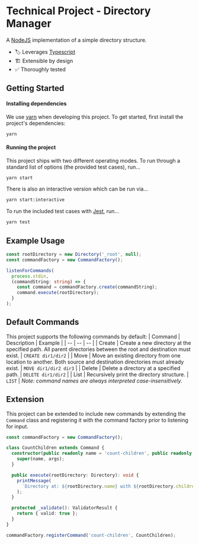 # Technical Project - Directory Manager
A [NodeJS](https://nodejs.org) implementation of a simple directory structure.
- :label: Leverages [Typescript](https://www.typescriptlang.org)
- :building_construction: Extensible by design
- :white_check_mark: Thoroughly tested

## Getting Started
#### Installing dependencies
We use [yarn](https://classic.yarnpkg.com) when developing this project. To get started, first install the project's dependencies:
```bash
yarn
```
#### Running the project
This project ships with two different operating modes. To run through a standard list of options (the provided test cases), run...
```bash
yarn start
```
There is also an interactive version which can be run via...
```bash
yarn start:interactive
```
To run the included  test cases with [Jest](https://jestjs.io), run...
```bash
yarn test
```

## Example Usage
```typescript
const rootDirectory = new Directory('_root', null);
const commandFactory = new CommandFactory();

listenForCommands(
  process.stdin,
  (commandString: string) => {
    const command = commandFactory.create(commandString);
    command.execute(rootDirectory);
  }
);
```


## Default Commands
This project supports the following commands by default:
| Command | Description | Example |
| -- | -- | -- |
| Create | Create a new directory at the specified path. All parent directories between the root and destination must exist. | `CREATE dir1/dir2` |
| Move | Move an existing directory from one location to another. Both source and destination directories must already exist. | `MOVE dir1/dir2 dir3` |
| Delete | Delete a directory at a specified path. | `DELETE dir1/dir2` |
| List | Recursively print the directory structure. | `LIST` | 
*Note: command names are always interpreted case-insensitively.*

## Extension
This project can be extended to include new commands by extending the `Command` class and registering it with the command factory prior to listening for input.
```typescript
const commandFactory = new CommandFactory();

class CountChildren extends Command {
  constructor(public readonly name = 'count-children', public readonly args: []) {
    super(name, args);
  }

  public execute(rootDirectory: Directory): void {
    printMessage(
      `Directory at: ${rootDirectory.name} with ${rootDirectory.children.length} children`
    );
  }

  protected _validate(): ValidatorResult {
    return { valid: true };
  }
}

commandFactory.registerCommand('count-children', CountChildren);
```